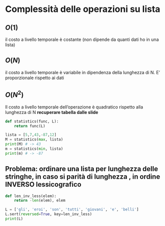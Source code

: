 # Complessità delle operazioni su lista
## $O(1)$
il costo a livello temporale è costante (non dipende da quanti dati ho in una lista)
## $O(N)$
il costo a livello temporale è variabile in dipendenza della lunghezza di N. E’ proporzionale rispetto ai dati
## $O(N^2)$
Il costo a livello temporale dell’operazione è quadratico rispetto alla lunghezza di N
**recuperare tabella dalle slide**

```python
def statistics(func, L):
	return func(L)

lista = [5,7,43,-87,12]
M = statistics(max, lista)
print(M) # -> 43
m = statistics(min, lista)
print(m) # -> -87
```

## Problema: ordinare una lista per lunghezza delle stringhe, in caso si parità di lunghezza , in ordine INVERSO lessicografico

```python
def len_inv_less(elem):
	return -len(elem), elem

L = ['gli', 'eroi', 'son', 'tutti', 'giovani', 'e', 'belli']
L.sert(reversed=True, key=len_inv_less)
print(L)
```